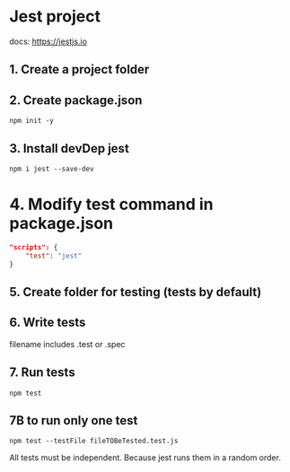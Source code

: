 # Jest project

docs: https://jestjs.io

## 1. Create a project folder

## 2. Create package.json

```shell
npm init -y
```

## 3. Install devDep jest

```shell
npm i jest --save-dev
```

# 4. Modify test command in package.json

```json
"scripts": {
    "test": "jest"
}
```

## 5. Create folder for testing (**tests** by default)

## 6. Write tests

filename includes .test or .spec

## 7. Run tests

```shell
npm test
```

## 7B to run only one test

```shell
npm test --testFile fileTOBeTested.test.js
```

All tests must be independent. Because jest runs them in a random order.
